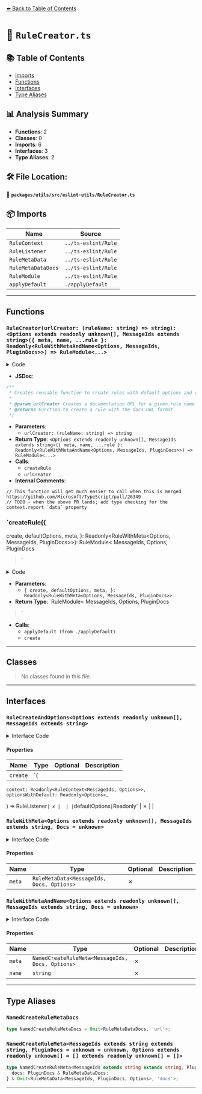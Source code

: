 [⬅️ Back to Table of Contents](../../../../index.md)

# 📄 `RuleCreator.ts`

## 📚 Table of Contents

- [Imports](#imports)
- [Functions](#functions)
- [Interfaces](#interfaces)
- [Type Aliases](#type-aliases)

## 📊 Analysis Summary

- **Functions**: 2
- **Classes**: 0
- **Imports**: 6
- **Interfaces**: 3
- **Type Aliases**: 2

## 🛠️ File Location:
📂 **`packages/utils/src/eslint-utils/RuleCreator.ts`**

## 📦 Imports

| Name | Source |
|------|--------|
| `RuleContext` | `../ts-eslint/Rule` |
| `RuleListener` | `../ts-eslint/Rule` |
| `RuleMetaData` | `../ts-eslint/Rule` |
| `RuleMetaDataDocs` | `../ts-eslint/Rule` |
| `RuleModule` | `../ts-eslint/Rule` |
| `applyDefault` | `./applyDefault` |


---

## Functions

### `RuleCreator(urlCreator: (ruleName: string) => string): <Options extends readonly unknown[], MessageIds extends string>({ meta, name, ...rule }: Readonly<RuleWithMetaAndName<Options, MessageIds, PluginDocs>>) => RuleModule<...>`

<details><summary>Code</summary>

```ts
export function RuleCreator<PluginDocs = unknown>(
  urlCreator: (ruleName: string) => string,
) {
  // This function will get much easier to call when this is merged https://github.com/Microsoft/TypeScript/pull/26349
  // TODO - when the above PR lands; add type checking for the context.report `data` property
  return function createNamedRule<
    Options extends readonly unknown[],
    MessageIds extends string,
  >({
    meta,
    name,
    ...rule
  }: Readonly<
    RuleWithMetaAndName<Options, MessageIds, PluginDocs>
  >): RuleModule<MessageIds, Options, PluginDocs> {
    return createRule<Options, MessageIds, PluginDocs>({
      meta: {
        ...meta,
        docs: {
          ...meta.docs,
          url: urlCreator(name),
        },
      },
      ...rule,
    });
  };
}
```
</details>

- **JSDoc**:
```ts
/**
 * Creates reusable function to create rules with default options and docs URLs.
 *
 * @param urlCreator Creates a documentation URL for a given rule name.
 * @returns Function to create a rule with the docs URL format.
 */
```

- **Parameters**:
  - `urlCreator: (ruleName: string) => string`
- **Return Type**: `<Options extends readonly unknown[], MessageIds extends string>({ meta, name, ...rule }: Readonly<RuleWithMetaAndName<Options, MessageIds, PluginDocs>>) => RuleModule<...>`
- **Calls**:
  - `createRule`
  - `urlCreator`
- **Internal Comments**:
```
// This function will get much easier to call when this is merged https://github.com/Microsoft/TypeScript/pull/26349
// TODO - when the above PR lands; add type checking for the context.report `data` property
```

### `createRule({
  create,
  defaultOptions,
  meta,
}: Readonly<RuleWithMeta<Options, MessageIds, PluginDocs>>): RuleModule<
  MessageIds,
  Options,
  PluginDocs
>`

<details><summary>Code</summary>

```ts
function createRule<
  Options extends readonly unknown[],
  MessageIds extends string,
  PluginDocs = unknown,
>({
  create,
  defaultOptions,
  meta,
}: Readonly<RuleWithMeta<Options, MessageIds, PluginDocs>>): RuleModule<
  MessageIds,
  Options,
  PluginDocs
> {
  return {
    create(context: Readonly<RuleContext<MessageIds, Options>>): RuleListener {
      const optionsWithDefault = applyDefault(defaultOptions, context.options);
      return create(context, optionsWithDefault);
    },
    defaultOptions,
    meta,
  };
}
```
</details>

- **Parameters**:
  - `{
  create,
  defaultOptions,
  meta,
}: Readonly<RuleWithMeta<Options, MessageIds, PluginDocs>>`
- **Return Type**: `RuleModule<
  MessageIds,
  Options,
  PluginDocs
>`
- **Calls**:
  - `applyDefault (from ./applyDefault)`
  - `create`

---

## Classes

> No classes found in this file.


---

## Interfaces

### `RuleCreateAndOptions<Options extends readonly unknown[], MessageIds extends string>`

<details><summary>Interface Code</summary>

```ts
export interface RuleCreateAndOptions<
  Options extends readonly unknown[],
  MessageIds extends string,
> {
  create: (
    context: Readonly<RuleContext<MessageIds, Options>>,
    optionsWithDefault: Readonly<Options>,
  ) => RuleListener;
  defaultOptions: Readonly<Options>;
}
```
</details>

#### Properties

| Name | Type | Optional | Description |
|------|------|----------|-------------|
| `create` | `(
    context: Readonly<RuleContext<MessageIds, Options>>,
    optionsWithDefault: Readonly<Options>,
  ) => RuleListener` | ✗ |  |
| `defaultOptions` | `Readonly<Options>` | ✗ |  |

### `RuleWithMeta<Options extends readonly unknown[], MessageIds extends string, Docs = unknown>`

<details><summary>Interface Code</summary>

```ts
export interface RuleWithMeta<
  Options extends readonly unknown[],
  MessageIds extends string,
  Docs = unknown,
> extends RuleCreateAndOptions<Options, MessageIds> {
  meta: RuleMetaData<MessageIds, Docs, Options>;
}
```
</details>

#### Properties

| Name | Type | Optional | Description |
|------|------|----------|-------------|
| `meta` | `RuleMetaData<MessageIds, Docs, Options>` | ✗ |  |

### `RuleWithMetaAndName<Options extends readonly unknown[], MessageIds extends string, Docs = unknown>`

<details><summary>Interface Code</summary>

```ts
export interface RuleWithMetaAndName<
  Options extends readonly unknown[],
  MessageIds extends string,
  Docs = unknown,
> extends RuleCreateAndOptions<Options, MessageIds> {
  meta: NamedCreateRuleMeta<MessageIds, Docs, Options>;
  name: string;
}
```
</details>

#### Properties

| Name | Type | Optional | Description |
|------|------|----------|-------------|
| `meta` | `NamedCreateRuleMeta<MessageIds, Docs, Options>` | ✗ |  |
| `name` | `string` | ✗ |  |


---

## Type Aliases

### `NamedCreateRuleMetaDocs`

```ts
type NamedCreateRuleMetaDocs = Omit<RuleMetaDataDocs, 'url'>;
```

### `NamedCreateRuleMeta<MessageIds extends string extends string, PluginDocs = unknown = unknown, Options extends readonly unknown[] = [] extends readonly unknown[] = []>`

```ts
type NamedCreateRuleMeta<MessageIds extends string extends string, PluginDocs = unknown = unknown, Options extends readonly unknown[] = [] extends readonly unknown[] = []> = {
  docs: PluginDocs & RuleMetaDataDocs;
} & Omit<RuleMetaData<MessageIds, PluginDocs, Options>, 'docs'>;
```


---